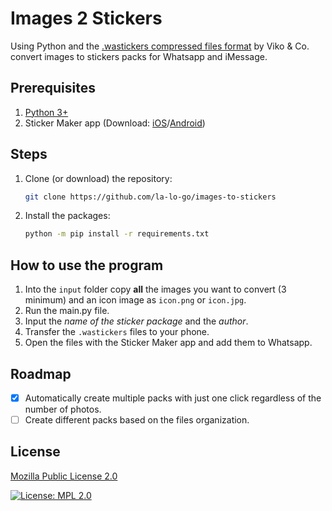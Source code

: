 # Images 2 Stickers
Using Python and the [.wastickers compressed files format](https://fileinfo.com/extension/wastickers) by Viko & Co. convert images to stickers packs for Whatsapp and iMessage.

## Prerequisites

 1. [Python 3+](https://www.python.org/downloads/)
 2. Sticker Maker app (Download: [iOS](https://apps.apple.com/mx/app/sticker-maker-studio/id1443326857)/[Android](https://play.google.com/store/apps/details?id=com.marsvard.stickermakerforwhatsapp&hl=es&gl=US))


## Steps

1. Clone (or download) the repository: 
	``` bash
	git clone https://github.com/la-lo-go/images-to-stickers
	```
  
2. Install the packages:
	``` bash
	python -m pip install -r requirements.txt
	```

## How to use the program
 1. Into the `input` folder copy **all** the images you want to convert (3 minimum) and an icon image as `icon.png` or `icon.jpg`.
 2. Run the main.py file.
 3. Input the *name of the sticker package* and the *author*.
 4. Transfer the `.wastickers` files to your phone.
 5. Open the files with the Sticker Maker app and add them to Whatsapp.

## Roadmap

 - [X] Automatically create multiple packs with just one click regardless of the number of photos.
 - [ ] Create different packs based on the files organization.

## License
[Mozilla Public License 2.0](https://www.mozilla.org/en-US/MPL/2.0/)

[![License: MPL 2.0](https://img.shields.io/badge/License-MPL_2.0-brightgreen.svg)](https://www.mozilla.org/en-US/MPL/2.0/)


